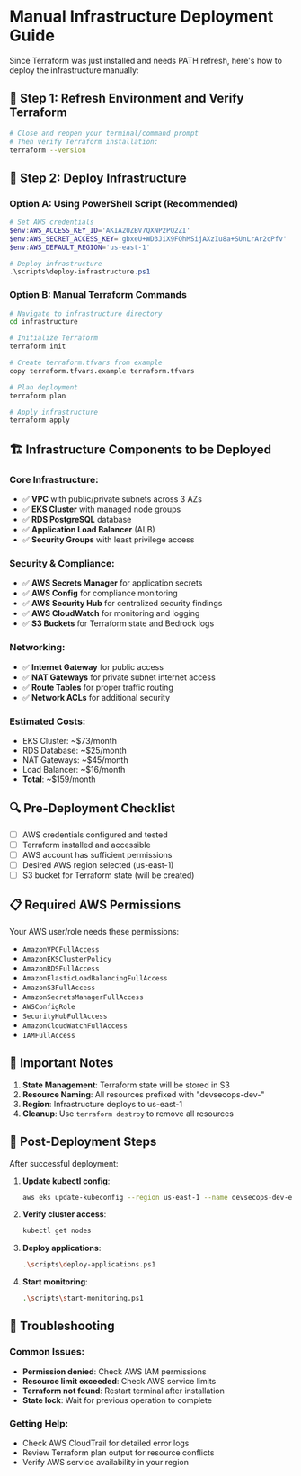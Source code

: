 # Manual Infrastructure Deployment Guide

Since Terraform was just installed and needs PATH refresh, here's how to deploy the infrastructure manually:

## 🔧 Step 1: Refresh Environment and Verify Terraform

```bash
# Close and reopen your terminal/command prompt
# Then verify Terraform installation:
terraform --version
```

## 🚀 Step 2: Deploy Infrastructure

### Option A: Using PowerShell Script (Recommended)
```powershell
# Set AWS credentials
$env:AWS_ACCESS_KEY_ID='AKIA2UZBV7QXNP2PQ2ZI'
$env:AWS_SECRET_ACCESS_KEY='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'
$env:AWS_DEFAULT_REGION='us-east-1'

# Deploy infrastructure
.\scripts\deploy-infrastructure.ps1
```

### Option B: Manual Terraform Commands
```bash
# Navigate to infrastructure directory
cd infrastructure

# Initialize Terraform
terraform init

# Create terraform.tfvars from example
copy terraform.tfvars.example terraform.tfvars

# Plan deployment
terraform plan

# Apply infrastructure
terraform apply
```

## 🏗️ Infrastructure Components to be Deployed

### Core Infrastructure:
- ✅ **VPC** with public/private subnets across 3 AZs
- ✅ **EKS Cluster** with managed node groups
- ✅ **RDS PostgreSQL** database
- ✅ **Application Load Balancer** (ALB)
- ✅ **Security Groups** with least privilege access

### Security & Compliance:
- ✅ **AWS Secrets Manager** for application secrets
- ✅ **AWS Config** for compliance monitoring
- ✅ **AWS Security Hub** for centralized security findings
- ✅ **AWS CloudWatch** for monitoring and logging
- ✅ **S3 Buckets** for Terraform state and Bedrock logs

### Networking:
- ✅ **Internet Gateway** for public access
- ✅ **NAT Gateways** for private subnet internet access
- ✅ **Route Tables** for proper traffic routing
- ✅ **Network ACLs** for additional security

### Estimated Costs:
- EKS Cluster: ~$73/month
- RDS Database: ~$25/month
- NAT Gateways: ~$45/month
- Load Balancer: ~$16/month
- **Total**: ~$159/month

## 🔍 Pre-Deployment Checklist

- [ ] AWS credentials configured and tested
- [ ] Terraform installed and accessible
- [ ] AWS account has sufficient permissions
- [ ] Desired AWS region selected (us-east-1)
- [ ] S3 bucket for Terraform state (will be created)

## 📋 Required AWS Permissions

Your AWS user/role needs these permissions:
- `AmazonVPCFullAccess`
- `AmazonEKSClusterPolicy`
- `AmazonRDSFullAccess`
- `AmazonElasticLoadBalancingFullAccess`
- `AmazonS3FullAccess`
- `AmazonSecretsManagerFullAccess`
- `AWSConfigRole`
- `SecurityHubFullAccess`
- `AmazonCloudWatchFullAccess`
- `IAMFullAccess`

## 🚨 Important Notes

1. **State Management**: Terraform state will be stored in S3
2. **Resource Naming**: All resources prefixed with "devsecops-dev-"
3. **Region**: Infrastructure deploys to us-east-1
4. **Cleanup**: Use `terraform destroy` to remove all resources

## 🎯 Post-Deployment Steps

After successful deployment:

1. **Update kubectl config**:
   ```bash
   aws eks update-kubeconfig --region us-east-1 --name devsecops-dev-eks
   ```

2. **Verify cluster access**:
   ```bash
   kubectl get nodes
   ```

3. **Deploy applications**:
   ```bash
   .\scripts\deploy-applications.ps1
   ```

4. **Start monitoring**:
   ```bash
   .\scripts\start-monitoring.ps1
   ```

## 🔧 Troubleshooting

### Common Issues:
- **Permission denied**: Check AWS IAM permissions
- **Resource limit exceeded**: Check AWS service limits
- **Terraform not found**: Restart terminal after installation
- **State lock**: Wait for previous operation to complete

### Getting Help:
- Check AWS CloudTrail for detailed error logs
- Review Terraform plan output for resource conflicts
- Verify AWS service availability in your region
